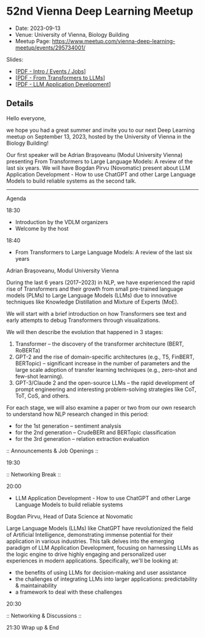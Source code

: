 # 52nd Vienna Deep Learning Meetup

* Date: 2023-09-13
* Venue: University of Vienna, Biology Building
* Meetup Page: https://www.meetup.com/vienna-deep-learning-meetup/events/295734001/

Slides:
* [[PDF - Intro / Events / Jobs](<./slides/52nd VDLM - Introduction.pdf>)]
* [[PDF - From Transformers to LLMs](<./slides/52nd VDLM - Brasoveanu - From Transformers to LLMs.pdf>)]
* [[PDF - LLM Application Development](<./slides/52nd VDLM - Pirvu - LLM Application Development.pdf>)]


## Details

Hello everyone,

we hope you had a great summer and invite you to our next Deep Learning meetup on September 13, 2023, hosted by the University of Vienna in the Biology Building!

Our first speaker will be Adrian Braşoveanu (Modul University Vienna) presenting From Transformers to Large Language Models: A review of the last six years. We will have Bogdan Pirvu (Novomatic) present about LLM Application Development - How to use ChatGPT and other Large Language Models to build reliable systems as the second talk.

***

Agenda

18:30

* Introduction by the VDLM organizers
* Welcome by the host

18:40

* From Transformers to Large Language Models: A review of the last six years

Adrian Braşoveanu, Modul University Vienna

During the last 6 years (2017–2023) in NLP, we have experienced the rapid rise of Transformers and their growth from small pre-trained language models (PLMs) to Large Language Models (LLMs) due to innovative techniques like Knowledge Distillation and Mixture of Experts (MoE).

We will start with a brief introduction on how Transformers see text and early attempts to debug Transformers through visualizations.

We will then describe the evolution that happened in 3 stages:

1. Transformer – the discovery of the transformer architecture (BERT, RoBERTa)
2. GPT-2 and the rise of domain-specific architectures (e.g., T5, FinBERT, BERTopic) – significant increase in the number of parameters and the large scale adoption of transfer learning techniques (e.g., zero-shot and few-shot learning).
3. GPT-3/Claude 2 and the open-source LLMs – the rapid development of prompt engineering and interesting problem-solving strategies like CoT, ToT, CoS, and others.

For each stage, we will also examine a paper or two from our own research to understand how NLP research changed in this period:

* for the 1st generation – sentiment analysis
* for the 2nd generation – CrudeBERt and BERTopic classification
* for the 3rd generation – relation extraction evaluation

:: Announcements & Job Openings ::

19:30

:: Networking Break ::

20:00

* LLM Application Development - How to use ChatGPT and other Large Language Models to build reliable systems

Bogdan Pirvu, Head of Data Science at Novomatic

Large Language Models (LLMs) like ChatGPT have revolutionized the field of Artificial Intelligence, demonstrating immense potential for their application in various industries. This talk delves into the emerging paradigm of LLM Application Development, focusing on harnessing LLMs as the logic engine to drive highly engaging and personalized user experiences in modern applications. Specifically, we'll be looking at:

* the benefits of using LLMs for decision-making and user assistance
* the challenges of integrating LLMs into larger applications: predictability & maintainability
* a framework to deal with these challenges

20:30

:: Networking & Discussions ::

21:30 Wrap up & End
